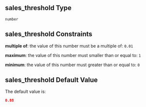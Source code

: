 ## sales_threshold Type

`number`

## sales_threshold Constraints

**multiple of**: the value of this number must be a multiple of: `0.01`

**maximum**: the value of this number must smaller than or equal to: `1`

**minimum**: the value of this number must greater than or equal to: `0`

## sales_threshold Default Value

The default value is:

```json
0.88
```
